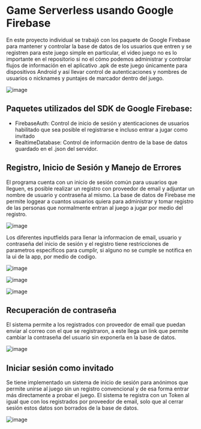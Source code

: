 # Game Serverless usando Google Firebase

En este proyecto individual se trabajó con los paquete de Google Firebase para mantener y controlar la base de datos de los usuarios que entren y se registren para este juego simple en particular, el video juego no es lo importante en el repositorio si no el cómo podemos administrar y controlar flujos de información en el aplicativo .apk de este juego únicamente para dispositivos Android y así llevar control de autenticaciones y nombres de usuarios o nicknames y puntajes de marcador dentro del juego. 

![image](https://github.com/Michikatsu0/GameServerless/assets/68073260/ba6730db-361d-4da5-a0f7-686c625b8fab)

## Paquetes utilizados del SDK de Google Firebase:

- FirebaseAuth: Control de inicio de sesión y atenticaciones de usuarios habilitado que sea posible el registrarse e incluso entrar a jugar como invitado
- RealtimeDatabase: Control de información dentro de la base de datos guardado en el .json del servidor.

## Registro, Inicio de Sesión y Manejo de Errores

El programa cuenta con un inicio de sesión común para usuarios que lleguen, es posible realizar un registro con proveedor de email y adjuntar un nombre de usuario y contraseña al mismo.
La base de datos de Firebase me permite loggear a cuantos usuarios quiera para administrar y tomar registro de las personas que normalmente entran al juego a jugar por medio del registro.

![image](https://github.com/Michikatsu0/GameServerless/assets/68073260/99da421c-c7e3-4204-aefb-f89df0d80064)

Los diferentes inputfields para llenar la informacion de email, usuario y contraseña del inicio de sesión y el registro tiene restricciones de parametros especificos para cumplir, si alguno no se cumple se notifica en la ui de la app, por medio de codigo.

![image](https://github.com/Michikatsu0/GameServerless/assets/68073260/071c50b0-a356-4b5d-b8ce-fe94858c14d0)

![image](https://github.com/Michikatsu0/GameServerless/assets/68073260/d896ee2f-b0ae-4848-95c6-8a27a0c6fe46)

![image](https://github.com/Michikatsu0/GameServerless/assets/68073260/2b97a395-573f-41e8-b35e-9c571c94dacf)

## Recuperación de contraseña

El sistema permite a los registrados con proveedor de email que puedan enviar al correo con el que se registraron, a este llega un link que permite cambiar la contraseña del usuario sin exponerla en la base de datos.

![image](https://github.com/Michikatsu0/GameServerless/assets/68073260/15708d1e-d420-4c86-a6d5-df4c2fff2276)

## Iniciar sesión como invitado

Se tiene implementado un sistema de inicio de sesión para anónimos que permite unirse al juego sin un registro convencional y de esa forma entrar más directamente a probar el juego. El sistema te registra con un Token al igual que con los registrados por proveedor de email, solo que al cerrar sesión estos datos son borrados de la base de datos.

![image](https://github.com/Michikatsu0/GameServerless/assets/68073260/0f326992-6af6-4e46-8e17-5926bd206aa0)

